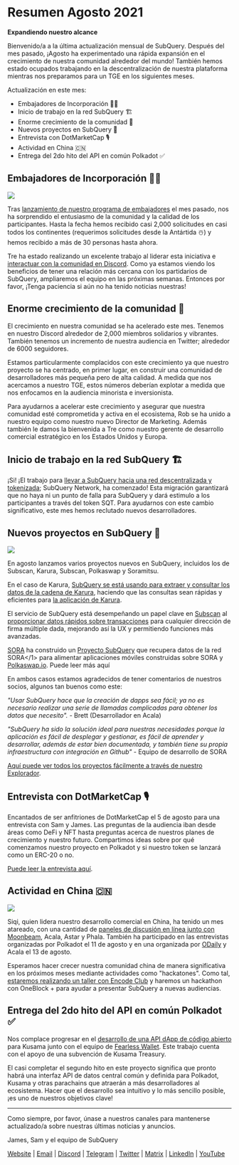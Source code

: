 # Resumen Agosto 2021

**Expandiendo nuestro alcance**

Bienvenido/a a la última actualización mensual de SubQuery. Después del mes pasado, ¡Agosto ha experimentado una rápida expansión en el crecimiento de nuestra comunidad alrededor del mundo! También hemos estado ocupados trabajando en la descentralización de nuestra plataforma mientras nos preparamos para un TGE en los siguientes meses.

Actualización en este mes:

- Embajadores de Incorporación 👩‍💼
- Inicio de trabajo en la red SubQuery 🏗
- Enorme crecimiento de la comunidad 🚀
- Nuevos proyectos en SubQuery 🤝
- Entrevista con DotMarketCap 🎙
- Actividad en China 🇨🇳
- Entrega del 2do hito del API en común Polkadot ✅

## Embajadores de Incorporación 👩‍💼

![](https://miro.medium.com/max/1400/0*_nOcsPjhQxta_FPH)

Tras [lanzamiento de nuestro programa de embajadores](../blogs/20210713-Introducing-the-SubQuery-Ambassador-Program.md) el mes pasado, nos ha sorprendido el entusiasmo de la comunidad y la calidad de los participantes. Hasta la fecha hemos recibido casi 2,000 solicitudes en casi todos los continentes (requerimos solicitudes desde la Antártida ☃️) y hemos recibido a más de 30 personas hasta ahora.

Tre ha estado realizando un excelente trabajo al liderar esta iniciativa e [interactuar con la comunidad en Discord](https://discord.com/invite/78zg8aBSMG). Como ya estamos viendo los beneficios de tener una relación más cercana con los partidarios de SubQuery, ampliaremos el equipo en las próximas semanas. Entonces por favor, ¡Tenga paciencia si aún no ha tenido noticias nuestras!

## Enorme crecimiento de la comunidad 🚀

El crecimiento en nuestra comunidad se ha acelerado este mes. Tenemos en nuestro Discord alrededor de 2,000 miembros solidarios y vibrantes. También tenemos un incremento de nuestra audiencia en Twitter; alrededor de 6000 seguidores.

Estamos particularmente complacidos con este crecimiento ya que nuestro proyecto se ha centrado, en primer lugar, en construir una comunidad de desarrolladores más pequeña pero de alta calidad. A medida que nos acercamos a nuestro TGE, estos números deberían explotar a medida que nos enfocamos en la audiencia minorista e inversionista.

Para ayudarnos a acelerar este crecimiento y asegurar que nuestra comunidad esté comprometida y activa en el ecosistema, Rob se ha unido a nuestro equipo como nuestro nuevo Director de Marketing. Además también le damos la bienvenida a Tre como nuestro gerente de desarrollo comercial estratégico en los Estados Unidos y Europa.

## Inicio de trabajo en la red SubQuery 🏗

¡Si! ¡El trabajo para [llevar a SubQuery hacia una red descentralizada y tokenizada](../blogs/20210614-Introducing-SubQuery-Network-The-Next-Big-Step-Towards-our-Decentralised-Future.md); SubQuery Network, ha comenzado! Esta migración garantizará que no haya ni un punto de falla para SubQuery y dará estimulo a los participantes a través del token SQT. Para ayudarnos con este cambio significativo, este mes hemos reclutado nuevos desarrolladores.

## Nuevos proyectos en SubQuery 🤝

![](https://miro.medium.com/max/4800/1*yUruZPSKP_0BA6mA72P8xg.gif)

En agosto lanzamos varios proyectos nuevos en SubQuery, incluidos los de Subscan, Karura, Subscan, Polkaswap y Soramitsu.

En el caso de Karura, [SubQuery se está usando para extraer y consultar los datos de la cadena de Karura](../customer_announcements/20210819-Karura-Integrates-with-SubQuery-to-Aggregate-and-Serve-DeFi-Data-to-Kusama-Builders.md), haciendo que las consultas sean rápidas y eficientes para [la aplicación de Karura](https://apps.karura.network/).

El servicio de SubQuery está desempeñando un papel clave en [Subscan](https://www.subscan.io/) al [proporcionar datos rápidos sobre transacciones](../customer_announcements/20210901-Subscans-Multi-Signature-Tool.md) para cualquier dirección de firma múltiple dada, mejorando así la UX y permitiendo funciones más avanzadas.

[SORA](https://sora.org/) ha construido un [Proyecto SubQuery](../customer_announcements/20210825-SORA-Integrates-SubQuery-to-Provide-Data-to-the-SORA-Network.md) que recupera datos de la red SORA</1> para alimentar aplicaciones móviles construidas sobre SORA y [Polkaswap.io](http://polkaswap.io/). Puede leer más aquí

En ambos casos estamos agradecidos de tener comentarios de nuestros socios, algunos tan buenos como este:

*"Usar SubQuery hace que la creación de dapps sea fácil; ya no es necesario realizar una serie de llamadas complicadas para obtener los datos que necesito".* - Brett (Desarrollador en Acala)

_"SubQuery ha sido la solución ideal para nuestras necesidades porque la aplicación es fácil de desplegar y gestionar, es fácil de aprender y desarrollar, además de estar bien documentada, y también tiene su propia infraestructura con integración en Github"_ - Equipo de desarrollo de SORA

[Aquí puede ver todos los proyectos fácilmente a través de nuestro Explorador](https://explorer.subquery.network/).

## Entrevista con DotMarketCap 🎙

Encantados de ser anfitriones de DotMarketCap el 5 de agosto para una entrevista con Sam y James. Las preguntas de la audiencia iban desde áreas como DeFi y NFT hasta preguntas acerca de nuestros planes de crecimiento y nuestro futuro. Compartimos ideas sobre por qué comenzamos nuestro proyecto en Polkadot y si nuestro token se lanzará como un ERC-20 o no.

[Puede leer la entrevista aquí](https://dotmarketcap.com/blog-detail/288/ama30-recap-polkawarriors-x-subquery).

## Actividad en China 🇨🇳

![](https://miro.medium.com/max/1400/0*A5oqsryFRbGX0MDx)

Siqi, quien lidera nuestro desarrollo comercial en China, ha tenido un mes atareado, con una cantidad de [paneles de discusión en línea junto con Moonbeam](https://twitter.com/SubQueryNetwork/status/1425293137103122432/photo/1), Acala, Astar y Phala. También ha participado en las entrevistas organizadas por Polkadot el 11 de agosto y en una organizada por [ODaily](http://www.odaily.com/) y Acala el 13 de agosto.

Esperamos hacer crecer nuestra comunidad china de manera significativa en los próximos meses mediante actividades como "hackatones". Como tal, [estaremos realizando un taller con Encode Club](https://www.eventbrite.co.uk/e/polkadot-hackathon-subquery-workshop-tickets-167321106935?aff=ebdsoporgprofile) y haremos un hackathon con OneBlock + para ayudar a presentar SubQuery a nuevas audiencias.

## Entrega del 2do hito del API en común Polkadot ✅

Nos complace progresar en el [desarrollo de una API dApp de código abierto](https://docs.google.com/document/d/13L8HBwB6VB-n2g274FFFJKORYPJsq744C6H8iEDQ0-0/edit) para Kusama junto con el equipo de [Fearless Wallet](https://fearlesswallet.io/). Este trabajo cuenta con el apoyo de una subvención de Kusama Treasury.

El casi completar el segundo hito en este proyecto significa que pronto habrá una interfaz API de datos central común y definida para Polkadot, Kusama y otras parachains que atraerán a más desarrolladores al ecosistema. Hacer que el desarrollo sea intuitivo y lo más sencillo posible, ¡es uno de nuestros objetivos clave!

---

Como siempre, por favor, únase a nuestros canales para mantenerse actualizado/a sobre nuestras últimas noticias y anuncios.

James, Sam y el equipo de SubQuery

[Website](https://subquery.network/) | [Email](mailto:hello@subquery.network) | [Discord](https://discord.com/invite/78zg8aBSMG) | [Telegram](https://t.me/subquerynetwork) | [Twitter](https://twitter.com/subquerynetwork) | [Matrix](https://matrix.to/#/#subquery:matrix.org) | [LinkedIn](https://www.linkedin.com/company/subquery) | [YouTube](https://www.youtube.com/channel/UCi1a6NUUjegcLHDFLr7CqLw)
